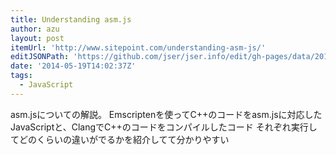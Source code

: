 ```yaml
---
title: Understanding asm.js
author: azu
layout: post
itemUrl: 'http://www.sitepoint.com/understanding-asm-js/'
editJSONPath: 'https://github.com/jser/jser.info/edit/gh-pages/data/2014/05/index.json'
date: '2014-05-19T14:02:37Z'
tags:
  - JavaScript
---
```

asm.jsについての解説。
Emscriptenを使ってC++のコードをasm.jsに対応したJavaScriptと、ClangでC++のコードをコンパイルしたコード それぞれ実行してどのくらいの違いがでるかを紹介してて分かりやすい
